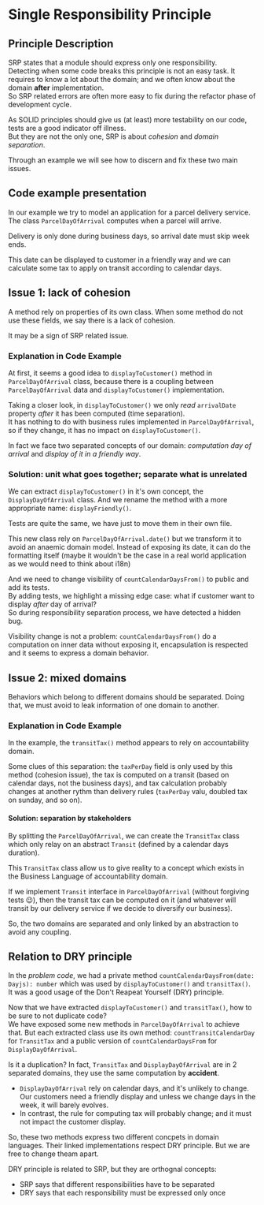 # Single Responsibility Principle

## Principle Description

SRP states that a module should express only one responsibility.  
Detecting when some code breaks this principle is not an easy task. It requires to know a lot about the domain; and we often know about the domain **after** implementation.  
So SRP related errors are often more easy to fix during the refactor phase of development cycle.

As SOLID principles should give us (at least) more testability on our code, tests are a good indicator off illness.  
But they are not the only one, SRP is about _cohesion_ and _domain separation_.

Through an example we will see how to discern and fix these two main issues.

## Code example presentation

In our example we try to model an application for a parcel delivery service.  
The class `ParcelDayOfArrival` computes when a parcel will arrive.

Delivery is only done during business days, so arrival date must skip week ends.

This date can be displayed to customer in a friendly way and we can calculate some tax to apply on transit according to calendar days.

## Issue 1: lack of cohesion

A method rely on properties of its own class. When some method do not use these fields, we say there is a lack of cohesion.

It may be a sign of SRP related issue.

### Explanation in Code Example

At first, it seems a good idea to `displayToCustomer()` method in `ParcelDayOfArrival` class, because there is a coupling between `ParcelDayOfArrival` data and `displayToCustomer()` implementation.

Taking a closer look, in `displayToCustomer()` we only _read_ `arrivalDate` property _after_ it has been computed (time separation).  
It has nothing to do with business rules implemented in `ParcelDayOfArrival`, so if they change, it has no impact on `displayToCustomer()`.

In fact we face two separated concepts of our domain: _computation day of arrival_ and _display of it in a friendly way_.

### Solution: unit what goes together; separate what is unrelated

We can extract `displayToCustomer()` in it's own concept, the `DisplayDayOfArrival` class. And we rename the method with a more appropriate name: `displayFriendly()`.

Tests are quite the same, we have just to move them in their own file.

This new class rely on `ParcelDayOfArrival.date()` but we transform it to avoid an anaemic domain model. Instead of exposing its date, it can do the formatting itself (maybe it wouldn't be the case in a real world application as we would need to think about i18n)

And we need to change visibility of `countCalendarDaysFrom()` to public and add its tests.  
By adding tests, we highlight a missing edge case: what if customer want to display _after_ day of arrival?  
So during responsibility separation process, we have detected a hidden bug.

Visibility change is not a problem: `countCalendarDaysFrom()` do a computation on inner data without exposing it, encapsulation is respected and it seems to express a domain behavior.

## Issue 2: mixed domains

Behaviors which belong to different domains should be separated. Doing that, we must avoid to leak information of one domain to another.

### Explanation in Code Example

In the example, the `transitTax()` method appears to rely on accountability domain.

Some clues of this separation: the `taxPerDay` field is only used by this method (cohesion issue), the tax is computed on a transit (based on calendar days, not the business days), and tax calculation probably changes at another rythm than delivery rules (`taxPerDay` valu, doubled tax on sunday, and so on).

#### Solution: separation by stakeholders

By splitting the `ParcelDayOfArrival`, we can create the `TransitTax` class which only relay on an abstract `Transit` (defined by a calendar days duration).

This `TransitTax` class allow us to give reality to a concept which exists in the Business Language of accountability domain.

If we implement `Transit` interface in `ParcelDayOfArrival` (without forgiving tests 😉), then the transit tax can be computed on it (and whatever will transit by our delivery service if we decide to diversify our business).

So, the two domains are separated and only linked by an abstraction to avoid any coupling.

## Relation to DRY principle

In the _problem code_, we had a private method `countCalendarDaysFrom(date: Dayjs): number` which was used by `displayToCustomer()` and `transitTax()`.  
It was a good usage of the Don't Reapeat Yourself (DRY) principle.

Now that we have extracted `displayToCustomer()` and `transitTax()`, how to be sure to not duplicate code?  
We have exposed some new methods in `ParcelDayOfArrival` to achieve that. But each extracted class use its own method: `countTransitCalendarDay` for `TransitTax` and a public version of `countCalendarDaysFrom` for `DisplayDayOfArrival`.

Is it a duplication? In fact, `TransitTax` and `DisplayDayOfArrival` are in 2 separated domains, they use the same computation by **accident**.

- `DisplayDayOfArrival` rely on calendar days, and it's unlikely to change. Our customers need a friendly display and unless we change days in the week, it will barely evolves.
- In contrast, the rule for computing tax will probably change; and it must not impact the customer display.

So, these two methods express two different concpets in domain languages. Their linked implementations respect DRY principle. But we are free to change theam apart.

DRY principle is related to SRP, but they are orthognal concepts:

- SRP says that different responsibilities have to be separated
- DRY says that each responsibility must be expressed only once
